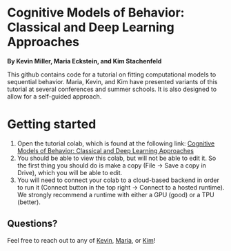# Cognitive Models of Behavior: Classical and Deep Learning Approaches
**By Kevin Miller, Maria Eckstein, and Kim Stachenfeld**

This github contains code for a tutorial on fitting computational models to sequential behavior. 
Maria, Kevin, and Kim have presented variants of this tutorial at several conferences and summer schools. 
It is also designed to allow for a self-guided approach. 

# Getting started
1. Open the tutorial colab, which is found at the following link: [Cognitive Models of Behavior: Classical and Deep Learning Approaches](https://colab.research.google.com/drive/1bt_ELyVppre7_Sz2jz8fy2UwDlEIm_8d)
2. You should be able to view this colab, but will not be able to edit it. So the first thing you should do is make a copy (File -> Save a copy in Drive), which you will be able to edit.  
3. You will need to connect your colab to a cloud-based backend in order to run it (Connect button in the top right -> Connect to a hosted runtime). We strongly recommend a runtime with either a GPU (good) or a TPU (better). 

## Questions?
Feel free to reach out to any of [Kevin](kevinjmiller.com), [Maria](https://mariaeckstein.com), or [Kim](https://neurokim.com/)!
